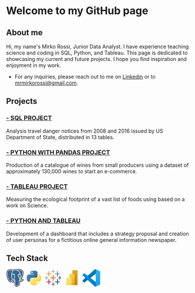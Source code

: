 # Welcome to my GitHub page 

## About me

Hi, my name's Mirko Rossi, Junior Data Analyst. 
I have experience teaching science and coding in SQL, Python, and Tableau. This page is dedicated to showcasing my current and future projects. I hope you find inspiration and enjoyment in my work.

- For any inquiries, please reach out to me on [Linkedin](https://www.linkedin.com/in/mrmirkorossi/) or to mrmirkorossi@gmail.com.

## Projects

### [- SQL PROJECT](https://github.com/mrmirkorossi/SQL)
Analysis travel danger notices from 2008 and 2016 issued by US Department of State, distributed in 13 tables.

### [- PYTHON WITH PANDAS PROJECT](https://github.com/mrmirkorossi/Python-with-Pandas)
Production of a catalogue of wines from small producers using a dataset of approximately 130,000 wines to start an e-commerce.

### [- TABLEAU PROJECT](https://github.com/mrmirkorossi/Tableau)
Measuring the ecological footprint of a vast list of foods using based on a work on Science.

### [- PYTHON AND TABLEAU](https://github.com/mrmirkorossi/Final-Project-DA)
Development of a dashboard that includes a strategy proposal and creation of user personas for a fictitious online general information newspaper.

## Tech Stack

![Alt](https://github.com/mrmirkorossi/mrmirkorossi/blob/main/Postgres.jpg)
![Alt](https://github.com/mrmirkorossi/mrmirkorossi/blob/main/Python.jpg)
![Alt](https://github.com/mrmirkorossi/mrmirkorossi/blob/main/Tableau.jpg)
![Alt](https://github.com/mrmirkorossi/mrmirkorossi/blob/main/PowerBI.jpg)
![Alt](https://github.com/mrmirkorossi/mrmirkorossi/blob/main/Visualstudiocode.jpg)
